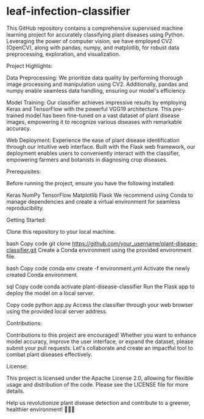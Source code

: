 # leaf-infection-classifier
This GitHub repository contains a comprehensive supervised machine learning project for accurately classifying plant diseases using Python. Leveraging the power of computer vision, we have employed CV2 (OpenCV), along with pandas, numpy, and matplotlib, for robust data preprocessing, exploration, and visualization.

Project Highlights:

Data Preprocessing: We prioritize data quality by performing thorough image processing and manipulation using CV2. Additionally, pandas and numpy enable seamless data handling, ensuring our model's efficiency.

Model Training: Our classifier achieves impressive results by employing Keras and TensorFlow with the powerful VGG19 architecture. This pre-trained model has been fine-tuned on a vast dataset of plant disease images, empowering it to recognize various diseases with remarkable accuracy.

Web Deployment: Experience the ease of plant disease identification through our intuitive web interface. Built with the Flask web framework, our deployment enables users to conveniently interact with the classifier, empowering farmers and botanists in diagnosing crop diseases.

Prerequisites:

Before running the project, ensure you have the following installed:

Keras
NumPy
TensorFlow
Matplotlib
Flask
We recommend using Conda to manage dependencies and create a virtual environment for seamless reproducibility.

Getting Started:

Clone this repository to your local machine.

bash
Copy code
git clone https://github.com/your_username/plant-disease-classifier.git
Create a Conda environment using the provided environment file.

bash
Copy code
conda env create -f environment.yml
Activate the newly created Conda environment.

sql
Copy code
conda activate plant-disease-classifier
Run the Flask app to deploy the model on a local server.

Copy code
python app.py
Access the classifier through your web browser using the provided local server address.

Contributions:

Contributions to this project are encouraged! Whether you want to enhance model accuracy, improve the user interface, or expand the dataset, please submit your pull requests. Let's collaborate and create an impactful tool to combat plant diseases effectively.

License:

This project is licensed under the Apache License 2.0, allowing for flexible usage and distribution of the code. Please see the LICENSE file for more details.

Help us revolutionize plant disease detection and contribute to a greener, healthier environment! 🌿🍃🌱
